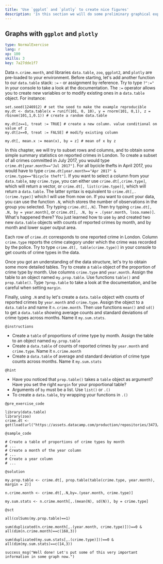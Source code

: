 ```yaml
---
title: 'Use `ggplot` and `plotly` to create nice figures'
description: 'In this section we will do some preliminary graphical exploration of the crime data.'
---
```


## Graphs with `ggplot` and `plotly`

```yaml
type: NormalExercise 
lang: r
xp: 100 
skills: 3
key: 7a27dde1f7   
```

Data `n.crime.month`, and libraries `data.table`, `zoo`, `ggplot2`, and `plotly` are pre-loaded to your environment. Before starting, let's add another function to our `data.table` stack: `:=` - or assignment by reference. Try to type `?":="` in your console to take a look at the documentation. The `:=` operator allows you to create new variables or to modify existing ones in a `data.table` object. For instance:

```{r}
set.seed(1246912) # set the seed to make the example reproducible
my.dt <- data.table(x = runif(101, 0, 10), y = rnorm(101, 0,1), z = rbinom(101,1,0.1)) # create a random data.table

my.dt[z==1, treat := TRUE] # create a new column. value conditional on value of z
my.dt[z==0, treat := FALSE] # modify existing column

my.dt[, mean.x := mean(x), by = z] # mean of x by z
```

In this chapter, we will try to subset rows and columns, and to obtain some simple summary statistics on reported crimes in London. To create a subset of all crimes committed in July 2017, you would type `crime.dt[year.month=="Jul 2017"]`. For all bycicle thefts in April 2017, you would have to type `crime.dt[year.month=="Apr 2017" & crime.type=="Bicycle theft"]`. If you want to select a column from your `data.table`, say `crime.type`, you can either use `crime.dt[,crime.type]`, which will return a vector, or `crime.dt[, list(crime.type)]`, which will return a `data.table`. The latter syntax is equivalent to `crime.dt[,.(crime.type)]` which I will use from now on. If you want to count your data, you can use the function `.N`, which stores the number of observations in the group you selected. Try typing `crime.dt[,.N]`. Then try typing `crime.dt[, .N, by = year.month]`, or `crime.dt[, .N, by = .(year.month, lsoa.name)]`. What's happened there? You just learned how to use `by` and created two new `data.table` objects with counts of reported crimes by month, and by month and lower super output area.

Each row of `crime.dt` corresponds to one reported crime in London. Column `crime.type` reports the crime category under which the crime was recorded by the police. Try to type `crime.dt[, table(crime.type)]` in your console to get counts of crime types in the data.

Once you got an understanding of the data structure, let's try to obtain some more detailed tables. Try to create a `table` object of the proportion of crime type by month. Use columns `crime.type` and `year.month`. Assign the table to an object named `my.prop.table`. Use functions `table()` and `prop.table()`. Type `?prop.table` to take a look at the documentation, and be careful when setting `margin`.

Finally, using `.N` and `by` let's create a `data.table` object with counts of reported crimes by `year.month` and `crime.type`. Assign the object to a `data.table` and name it `n.crime.month`. Then use functions `mean()` and `sd()` to get a `data.table` showing average counts and standard deviations of crime types across months. Name it `my.sum.stats`.


`@instructions`
- Create a `table` of proportions of crime type by month. Assign the table to an object named `my.prop.table`
- Create a `data.table` of counts of reported crimes by `year.month` and `crime.type`. Name it `n.crime.month`
- Create a `data.table` of average and standard deviation of crime type counts across months. Name it `my.sum.stats`

`@hint`
- Have you noticed that `prop.table()` takes a `table` object as argument? Have you set the right `margin` for your proportional table?
- Arguments of `by` must be a list. Use `list()` or `.()`
- To create a `data.table`, try wrapping your functions in `.()`

`@pre_exercise_code`

```{r}
library(data.table)
library(zoo)
crime.dt <- get(load(url("https://assets.datacamp.com/production/repositories/3473/datasets/fb814fc6f7bf21aade47c3352ebaadfbc5d80985/crime_dt_wide_1.rda")))
```


`@sample_code`

```{r}
# Create a table of proportions of crime types by month
# ...
# Create a month of the year column
# ...
# Create a year column
# ...
```


`@solution`

```{r}
my.prop.table <- crime.dt[, prop.table(table(crime.type, year.month), margin = 2)]

n.crime.month <- crime.dt[,.N,by=.(year.month, crime.type)]

my.sum.stats <- n.crime.month[,.(mean(N), sd(N)), by = crime.type]
```


`@sct`

```{r}
all(colSums(my.prop.table)==1)

sum(duplicated(n.crime.month[,.(year.month, crime.type)]))==0 & all(dim(n.crime.month)==c(168,3))
       
sum(duplicated(my.sum.stats[,.(crime.type)]))==0 & all(dim(my.sum.stats)==c(14,3))

success_msg("Well done! Let's put some of this very important information in some graph now.")
```


